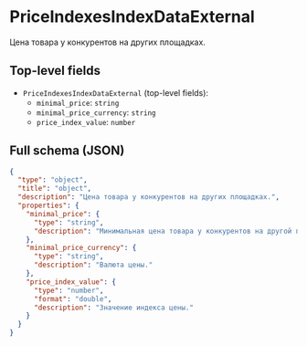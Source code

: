 # PriceIndexesIndexDataExternal

Цена товара у конкурентов на других площадках.

## Top-level fields
- `PriceIndexesIndexDataExternal` (top-level fields):
  - `minimal_price`: `string`
  - `minimal_price_currency`: `string`
  - `price_index_value`: `number`

## Full schema (JSON)
```json
{
  "type": "object",
  "title": "object",
  "description": "Цена товара у конкурентов на других площадках.",
  "properties": {
    "minimal_price": {
      "type": "string",
      "description": "Минимальная цена товара у конкурентов на другой площадке."
    },
    "minimal_price_currency": {
      "type": "string",
      "description": "Валюта цены."
    },
    "price_index_value": {
      "type": "number",
      "format": "double",
      "description": "Значение индекса цены."
    }
  }
}
```
